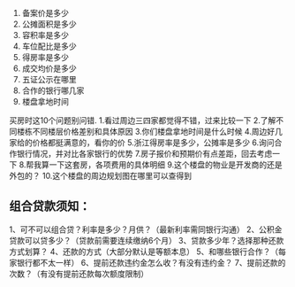 
1. 备案价是多少
2. 公摊面积是多少
3. 容积率是多少
4. 车位配比是多少
5. 得房率是多少
6. 成交均价是多少
7. 五证公示在哪里
8. 合作的银行哪几家
9. 楼盘拿地时间



买房时这10个问题别问错.
1.看过周边三四家都觉得不错，过来比较一下
2.了解不同楼栋不同楼层价格差别和具体原因
3.你们楼盘拿地时间是什么时候
4.周边好几家给的价格都挺满意的，看你的价
5.浙江得房率是多少，公摊率是多少
6.询问合作银行情况，并对比各家银行的优势
7.房子报价和预期价有点差距，回去考虑一下
8.帮我算一下这套房，各项费用的具体明细
9.这个楼盘的物业是开发商的还是外包的？
10.这个楼盘的周边规划图在哪里可以查得到


## 组合贷款须知：
1、可不可以组合贷？利率是多少？月供？（最新利率需同银行沟通）
2、公积金贷款可以贷多少？（贷款前需要连续缴纳6个月）
3、贷款多少年？选择那种还款方式划算？
4、还款的方式（大部分默认是等额本息）
5、和哪些银行合作？（每家银行都不太一样）
6、提前还款违约金怎么收？有没有违约金？
7、提前还款的次数？（有没有提前还款每次额度限制）



